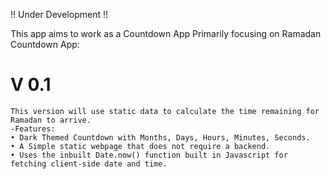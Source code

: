 !! Under Development !!

This app aims to work as a Countdown App Primarily focusing on 
Ramadan Countdown App:
# V 0.1
	This version will use static data to calculate the time remaining for Ramadan to arrive. 
	-Features:
    • Dark Themed Countdown with Months, Days, Hours, Minutes, Seconds. 
    • A Simple static webpage that does not require a backend.
    • Uses the inbuilt Date.now() function built in Javascript for fetching client-side date and time. 
	

      
